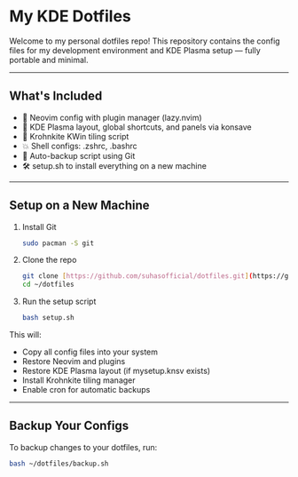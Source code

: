 # My KDE Dotfiles

Welcome to my personal dotfiles repo! This repository contains the config files for my development environment and KDE Plasma setup — fully portable and minimal.

---

## What's Included

* 🧠 Neovim config with plugin manager (lazy.nvim)
* 🎨 KDE Plasma layout, global shortcuts, and panels via konsave
* 🪿 Krohnkite KWin tiling script
* 💥 Shell configs: .zshrc, .bashrc
* 🔁 Auto-backup script using Git
* 🛠️ setup.sh to install everything on a new machine

---

## Setup on a New Machine

1.  Install Git

    ```bash
    sudo pacman -S git
    ```

2.  Clone the repo

    ```bash
    git clone [https://github.com/suhasofficial/dotfiles.git](https://github.com/suhasofficial/dotfiles.git) ~/dotfiles
    cd ~/dotfiles
    ```

3.  Run the setup script

    ```bash
    bash setup.sh
    ```

This will:
* Copy all config files into your system
* Restore Neovim and plugins
* Restore KDE Plasma layout (if mysetup.knsv exists)
* Install Krohnkite tiling manager
* Enable cron for automatic backups

---

## Backup Your Configs

To backup changes to your dotfiles, run:

```bash
bash ~/dotfiles/backup.sh
